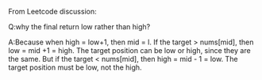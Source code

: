 From Leetcode discussion:

Q:why the final return low rather than high?

A:Because when high = low+1, then mid = l.
If the target > nums[mid], then low = mid +1 = high. The target position can be low or high, since they are the same.
But if the target < nums[mid], then high = mid - 1 = low. The target position must be low, not the high.
